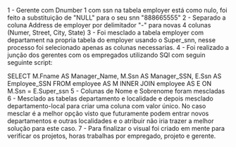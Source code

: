 1 - Gerente com Dnumber 1 com ssn na tabela employer está como nulo, foi feito a substituição de "NULL" para o seu snn "888665555"
2 - Separado a coluna Address de employer por delimitador "-" para novas 4 colunas (Numer, Street, City, State)
3 - Foi mesclado a tabela employer com departament na propria tabela do employer usando o Super_snn, nesse processo foi selecionado apenas as colunas necessarias.
4 - Foi realizado a junção dos gerentes com os empregados utilizando SQl com seguin seguinte script:

SELECT 
    M.Fname AS Manager_Name,
    M.Ssn AS Manager_SSN,
    E.Ssn AS Employee_SSN
FROM 
    employee AS M
INNER JOIN 
    employee AS E
ON 
    M.Ssn = E.Super_ssn
5 - Colunas de Nome e Sobrenome foram mescladas
6 - Mesclado as tabelas departamento e localidade e depois mesclado departamento-local para criar uma coluna com valor único. No caso mesclar é a melhor opção visto que futuramente podem entrar novos departamentos e outras localidades e o atribuir não iria trazer a melhor solução para este caso.
7 - Para finalizar o visual foi criado em mente para verificar os projetos, horas trabalhas por empregado, projeto e gerente.
